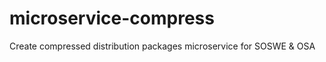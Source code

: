 microservice-compress
=====================

Create compressed distribution packages microservice for SOSWE &amp; OSA
